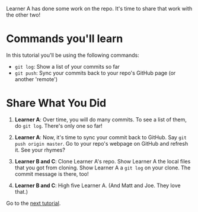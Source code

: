 Learner A has done some work on the repo. It's time to share that work with the other two!

# Commands you'll learn

In this tutorial you'll be using the following commands:
* `git log`: Show a list of your commits so far
* `git push`: Sync your commits back to your repo's GitHub page (or another 'remote')


# Share What You Did

1. **Learner A**: Over time, you will do many commits. To see a list of them, do `git log`. There's only one so far!

2. **Learner A**: Now, it's time to sync your commit back to GitHub. Say `git push origin master`. Go to your repo's webpage on GitHub and refresh it. See your rhymes?

3. **Learner B and C**: Clone Learner A's repo. Show Learner A the local files that you got from cloning. Show Learner A a `git log` on your clone. The commit message is there, too!

4. **Learner B and C**: High five Learner A. (And Matt and Joe. They love that.)

Go to the [next tutorial](03_addingon.md).